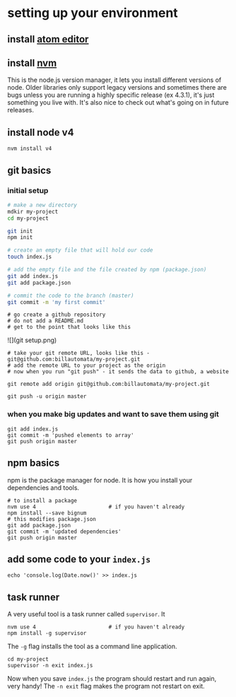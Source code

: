 # setting up your environment 

## install [atom editor](https://atom.io/)

## install [nvm](https://github.com/creationix/nvm)
This is the node.js version manager, it lets you install different versions of node.  Older libraries only support legacy versions and sometimes there are bugs unless you are running a highly specific release (ex 4.3.1), it's just something you live with.  It's also nice to check out what's going on in future releases.

## install node v4
`nvm install v4`

## git basics 

### initial setup
```bash
# make a new directory 
mdkir my-project
cd my-project

git init
npm init 

# create an empty file that will hold our code
touch index.js

# add the empty file and the file created by npm (package.json)
git add index.js 
git add package.json

# commit the code to the branch (master)
git commit -m 'my first commit'
```
```
# go create a github repository
# do not add a README.md
# get to the point that looks like this
```
![](git setup.png)

```
# take your git remote URL, looks like this - git@github.com:billautomata/my-project.git 
# add the remote URL to your project as the origin
# now when you run "git push" - it sends the data to github, a website

git remote add origin git@github.com:billautomata/my-project.git

git push -u origin master
```

### when you make big updates and want to save them using git

```
git add index.js 
git commit -m 'pushed elements to array'
git push origin master 
```

## npm basics 
npm is the package manager for node.  It is how you install your dependencies and tools.

```
# to install a package 
nvm use 4                       # if you haven't already
npm install --save bignum
# this modifies package.json 
git add package.json
git commit -m 'updated dependencies'
git push origin master 
```

## add some code to your `index.js`
```
echo 'console.log(Date.now()' >> index.js
```

## task runner 
A very useful tool is a task runner called `supervisor`.  It 
```
nvm use 4                       # if you haven't already
npm install -g supervisor
```
The `-g` flag installs the tool as a command line application.

```
cd my-project
supervisor -n exit index.js
```

Now when you save `index.js` the program should restart and run again, very handy!  The `-n exit` flag makes the program not restart on exit.
